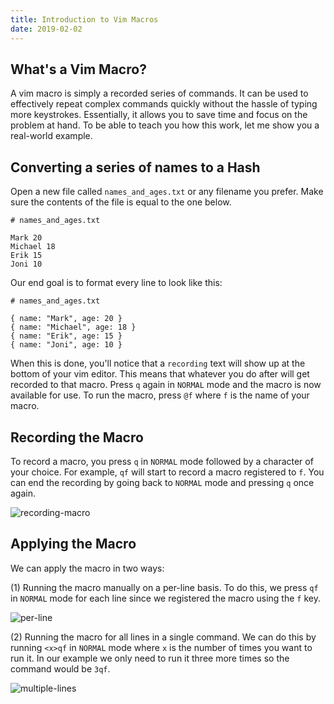 ```yaml
---
title: Introduction to Vim Macros
date: 2019-02-02
---
```


## What's a Vim Macro?
A vim macro is simply a recorded series of commands. It can be used to
effectively repeat complex commands quickly without the hassle of typing 
more keystrokes. Essentially, it allows you to save time and focus on the 
problem at hand. To be able to teach you how this work, let me show you a 
real-world example.

## Converting a series of names to a Hash

Open a new file called `names_and_ages.txt` or any filename you prefer. Make 
sure the contents of the file is equal to the one below.

```
# names_and_ages.txt

Mark 20
Michael 18
Erik 15
Joni 10
```

Our end goal is to format every line to look like this:

```
# names_and_ages.txt

{ name: "Mark", age: 20 }
{ name: "Michael", age: 18 }
{ name: "Erik", age: 15 }
{ name: "Joni", age: 10 }
```

When this is done, you'll notice that a `recording` text will show up at
the bottom of your vim editor. This means that whatever you do after will get 
recorded to that macro. Press `q` again in `NORMAL` mode and the macro is now 
available for use. To run the macro, press `@f` where `f` is the name of your
macro.

## Recording the Macro

To record a macro, you press `q` in `NORMAL` mode followed by a character of
your choice. For example, `qf` will start to record a macro registered to 
`f`. You can end the recording by going back to `NORMAL` mode and pressing 
`q` once again.

![recording-macro](https://media.giphy.com/media/fxyXTmvwvSrx2fqXpK/giphy.gif)

## Applying the Macro

We can apply the macro in two ways:

(1) Running the macro manually on a per-line basis. To do this, we press `qf` in 
`NORMAL` mode for each line since we registered the macro using the `f` key.

![per-line](https://media.giphy.com/media/9SJ0zYTscuklaY2RwK/giphy.gif)

(2) Running the macro for all lines in a single command. We can do this by
running `<x>qf` in `NORMAL` mode where `x` is the number of times you want to
run it. In our example we only need to run it three more times so the command
would be `3qf`.

![multiple-lines](https://media.giphy.com/media/p3UvAQwCJK3MH2AAFo/giphy.gif)


